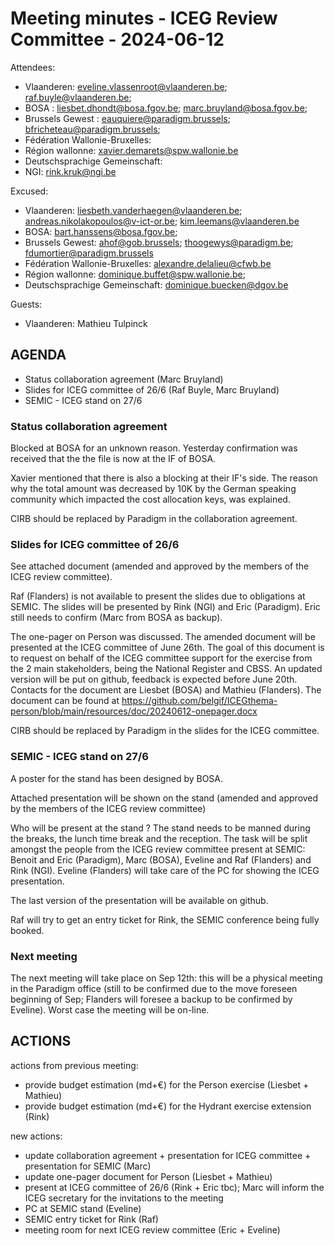 
# Meeting minutes - ICEG Review Committee - 2024-06-12

Attendees: 
- Vlaanderen: eveline.vlassenroot@vlaanderen.be; raf.buyle@vlaanderen.be; 
- BOSA : liesbet.dhondt@bosa.fgov.be; marc.bruyland@bosa.fgov.be; 
- Brussels Gewest : eauquiere@paradigm.brussels; bfricheteau@paradigm.brussels; 
- Fédération Wallonie-Bruxelles: 
- Région wallonne: xavier.demarets@spw.wallonie.be
- Deutschsprachige Gemeinschaft: 
- NGI: rink.kruk@ngi.be

Excused:
- Vlaanderen: liesbeth.vanderhaegen@vlaanderen.be; andreas.nikolakopoulos@v-ict-or.be; kim.leemans@vlaanderen.be
- BOSA: bart.hanssens@bosa.fgov.be;
- Brussels Gewest: ahof@gob.brussels; thoogewys@paradigm.be; fdumortier@paradigm.brussels
- Fédération Wallonie-Bruxelles: alexandre.delalieu@cfwb.be
- Région wallonne: dominique.buffet@spw.wallonie.be; 
- Deutschsprachige Gemeinschaft: dominique.buecken@dgov.be
 
Guests:
- Vlaanderen: Mathieu Tulpinck


## AGENDA
- Status collaboration agreement (Marc Bruyland)
- Slides for ICEG committee of 26/6 (Raf Buyle, Marc Bruyland)
- SEMIC - ICEG stand on 27/6

### Status collaboration agreement
Blocked at BOSA for an unknown reason. Yesterday confirmation was received that the the file is now at the IF of BOSA.

Xavier mentioned that there is also a blocking at their IF's side. The reason why the total amount was decreased by 10K by the German speaking community which impacted the cost allocation keys, was explained.

CIRB should be replaced by Paradigm in the collaboration agreement.

### Slides for ICEG committee of 26/6
See attached document (amended and approved by the members of the ICEG review committee).

Raf (Flanders) is not available to present the slides due to obligations at SEMIC.
The slides will be presented by Rink (NGI) and Eric (Paradigm). Eric still needs to confirm (Marc from BOSA as backup).

The one-pager on Person was discussed. The amended document will be presented at the ICEG committee of June 26th. The goal of this document is to request on behalf of the ICEG committee support for the exercise from the 2 main stakeholders, being the National Register and CBSS. An updated version will be put on github, feedback is expected before June 20th. Contacts for the document are Liesbet (BOSA) and Mathieu (Flanders).
The document can be found at https://github.com/belgif/ICEGthema-person/blob/main/resources/doc/20240612-onepager.docx


CIRB should be replaced by Paradigm in the slides for the ICEG committee.
 
### SEMIC - ICEG stand on 27/6
A poster for the stand has been designed by BOSA.

Attached presentation will be shown on the stand (amended and approved by the members of the ICEG review committee) 

Who will be present at the stand ? The stand needs to be manned during the breaks, the lunch time break and the reception.
The task will be split amongst the people from the ICEG review committee present at SEMIC: Benoit and Eric (Paradigm), Marc (BOSA), Eveline and Raf (Flanders) and Rink (NGI). Eveline (Flanders) will take care of the PC for showing the ICEG presentation.

The last version of the presentation will be available on github.

Raf will try to get an entry ticket for Rink, the SEMIC conference being fully booked.

### Next meeting

The next meeting will take place on Sep 12th: this will be a physical meeting in the Paradigm office (still to be confirmed due to the move foreseen beginning of Sep; Flanders will foresee a backup to be confirmed by Eveline). Worst case the meeting will be on-line.

## ACTIONS
actions from previous meeting:
- provide budget estimation (md+€) for the Person exercise (Liesbet + Mathieu)
- provide budget estimation (md+€) for the Hydrant exercise extension (Rink)

new actions:
- update collaboration agreement + presentation for ICEG committee + presentation for SEMIC (Marc)
- update one-pager document for Person (Liesbet + Mathieu)
- present at ICEG committee of 26/6 (Rink + Eric tbc); Marc will inform the ICEG secretary for the invitations to the meeting
- PC at SEMIC stand (Eveline)
- SEMIC entry ticket for Rink (Raf)
- meeting room for next ICEG review committee (Eric + Eveline)

